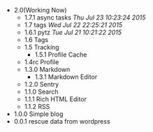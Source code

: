 - 2.0(Working Now)
    - 1.7.1 async tasks _Thu Jul 23 10:23:24 2015_
    - 1.7 tags _Wed Jul 22 22:25:21 2015_
    - 1.6.1 pytz _Tue Jul 21 10:21:22 2015_
    - 1.6 Tags
    - 1.5 Tracking
        - 1.5.1 Profile Cache
    - 1.4rc Profile
    - 1.3.0 Markdown
        - 1.3.1 Markdown Editor
    - 1.2.0 Sentry
    - 1.1.0 Search
    - 1.1.1 Rich HTML Editor
    - 1.1.2 RSS
- 1.0.0 Simple blog
- 0.0.1 rescue data from wordpress